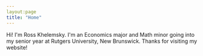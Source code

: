 ```yaml
---
layout:page
title: "Home"
---
```

Hi! I'm Ross Khelemsky. I'm an Economics major and Math minor going into my senior year at Rutgers University, New Brunswick. Thanks for visiting my website!
